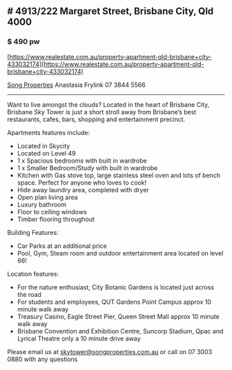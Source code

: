 ## # 4913/222 Margaret Street, Brisbane City, Qld 4000

### $ 490 pw

[https://www.realestate.com.au/property-apartment-qld-brisbane+city-433032174](https://www.realestate.com.au/property-apartment-qld-brisbane+city-433032174)

[Song Properties](https://www.songproperties.com.au/)
Anastasia Frylink
07 3844 5566  

***

Want to live amongst the clouds? Located in the heart of Brisbane City, Brisbane Sky Tower is just a short stroll away from Brisbane’s best restaurants, cafes, bars, shopping and entertainment precinct.  
  
Apartments features include:  
- Located in Skycity  
- Located on Level 49  
- 1 x Spacious bedrooms with built in wardrobe  
- 1 x Smaller Bedroom/Study with built in wardrobe  
- Kitchen with Gas stove top, large stainless steel oven and lots of bench space. Perfect for anyone who loves to cook!  
- Hide away laundry area, completed with dryer  
- Open plan living area  
- Luxury bathroom  
- Floor to ceiling windows  
- Timber flooring throughout  
  
Building Features:  
- Car Parks at an additional price  
- Pool, Gym, Steam room and outdoor entertainment area located on level 66!  
  
Location features:  
- For the nature enthusiast, City Botanic Gardens is located just across the road  
- For students and employees, QUT Gardens Point Campus approx 10 minute walk away  
- Treasury Casino, Eagle Street Pier, Queen Street Mall approx 10 minute walk away  
- Brisbane Convention and Exhibition Centre, Suncorp Stadium, Qpac and Lyrical Theatre only a 10 minute drive away  
  
Please email us at skytower@songproperties.com.au or call on 07 3003 0880 with any questions